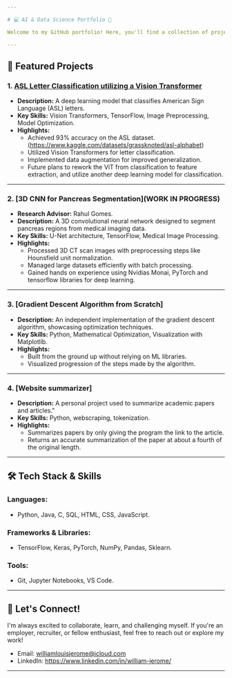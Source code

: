 ```yaml
---

# 💻 AI & Data Science Portfolio 🚀

Welcome to my GitHub portfolio! Here, you'll find a collection of projects that highlight my skills and interests in **AI**, **machine learning**, **data science**, and **software development**. 

---
```


## 🌟 Featured Projects

### 1. **[ASL Letter Classification utilizing a Vision Transformer](UPDATING)**  
- **Description:** A deep learning model that classifies American Sign Language (ASL) letters.  
- **Key Skills:** Vision Transformers, TensorFlow, Image Preprocessing, Model Optimization.  
- **Highlights:**  
  - Achieved 93% accuracy on the ASL dataset. (https://www.kaggle.com/datasets/grassknoted/asl-alphabet)
  - Utilized Vision Transformers for letter classification.  
  - Implemented data augmentation for improved generalization.  
  - Future plans to rework the ViT from classification to feature extraction, and utilize another deep learning model for classification.
---

### 2. **[3D CNN for Pancreas Segmentation](WORK IN PROGRESS)**  
- **Research Advisor:** Rahul Gomes.
- **Description:** A 3D convolutional neural network designed to segment pancreas regions from medical imaging data.  
- **Key Skills:** U-Net architecture, TensorFlow, Medical Image Processing.  
- **Highlights:**  
  - Processed 3D CT scan images with preprocessing steps like Hounsfield unit normalization.  
  - Managed large datasets efficiently with batch processing.
  - Gained hands on experience using Nvidias Monai, PyTorch and tensorflow libraries for deep learning.
---

### 3. **[Gradient Descent Algorithm from Scratch]**  
- **Description:** An independent implementation of the gradient descent algorithm, showcasing optimization techniques.  
- **Key Skills:** Python, Mathematical Optimization, Visualization with Matplotlib.  
- **Highlights:**  
  - Built from the ground up without relying on ML libraries.  
  - Visualized progression of the steps made by the algorithm.

---

### 4. **[Website summarizer]**  
- **Description:** A personal project used to summarize academic papers and articles."  
- **Key Skills:** Python, webscraping, tokenization.  
- **Highlights:**  
  - Summarizes papers by only giving the program the link to the article.  
  - Returns an accurate summarization of the paper at about a fourth of the original length.
    
---

## 🛠️ Tech Stack & Skills  
### Languages:  
- Python, Java, C, SQL, HTML, CSS, JavaScript.  

### Frameworks & Libraries:  
- TensorFlow, Keras, PyTorch, NumPy, Pandas, Sklearn.  

### Tools:  
- Git, Jupyter Notebooks, VS Code.  

---

## 🤝 Let's Connect!  

I'm always excited to collaborate, learn, and challenging myself. If you're an employer, recruiter, or fellow enthusiast, feel free to reach out or explore my work!  

- Email: williamlouisjerome@icloud.com 
- LinkedIn: https://www.linkedin.com/in/william-jerome/

---
